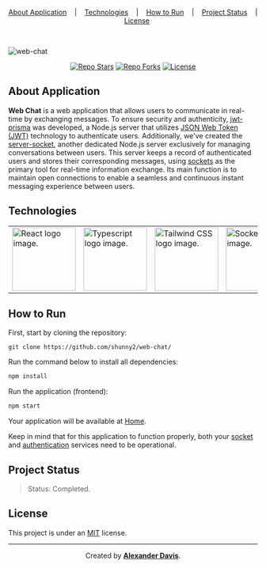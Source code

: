 <p align="center">
    <a href="#about-application">About Application</a>
    &nbsp;&nbsp;&nbsp;|&nbsp;&nbsp;&nbsp;
    <a href="#technologies">Technologies</a>
    &nbsp;&nbsp;&nbsp;|&nbsp;&nbsp;&nbsp;
    <a href="#how-to-run">How to Run</a>
    &nbsp;&nbsp;&nbsp;|&nbsp;&nbsp;&nbsp;
    <a href="#project-status">Project Status</a>
    &nbsp;&nbsp;&nbsp;|&nbsp;&nbsp;&nbsp;
    <a href="#license">License</a>
</p>

</br>

![web-chat](https://github.com/shunny2/web-chat/assets/72872854/c2dc0563-620d-4352-8ccd-a3833cc097fa)

<p align="center">
    <a href="https://img.shields.io/github/stars/shunny2/web-chat?style=social"><img src="https://img.shields.io/github/stars/shunny2/web-chat?style=social" alt="Repo Stars"/></a>
    <a href="https://img.shields.io/github/forks/shunny2/web-chat?style=social"><img src="https://img.shields.io/github/forks/shunny2/web-chat?style=social" alt="Repo Forks"/></a>
    <a href="https://img.shields.io/github/license/shunny2/web-chat?style=social"><img src="https://img.shields.io/github/license/shunny2/web-chat?style=social" alt="License"/></a>
</p>

## About Application

<b>Web Chat</b> is a web application that allows users to communicate in real-time by exchanging messages. To ensure security and authenticity, [jwt-prisma](https://github.com/shunny2/jwt-prisma) was developed, a Node.js server that utilizes [JSON Web Token (JWT)](https://jwt.io/) technology to authenticate users. Additionally, we've created the [server-socket](https://github.com/shunny2/server-socket), another dedicated Node.js server exclusively for managing conversations between users. This server keeps a record of authenticated users and stores their corresponding messages, using [sockets](https://en.wikipedia.org/wiki/WebSocket) as the primary tool for real-time information exchange. Its main function is to maintain open connections to enable a seamless and continuous instant messaging experience between users.

## Technologies

<table>
  <thead>
  </thead>
  <tbody>
    <td>
      <a href="https://reactjs.org/" title="React"><img width="128" height="128" src="https://cdn.worldvectorlogo.com/logos/react-2.svg" alt="React logo image." /></a>
    </td>
    <td>
      <a href="https://www.typescriptlang.org/" title="TypeScript"><img width="128" height="128" src="https://cdn.worldvectorlogo.com/logos/typescript-2.svg" alt="Typescript logo image." /></a>
    </td>
    <td>
      <a href="https://tailwindcss.com/" title="Tailwind CSS"><img width="128" height="128" src="https://cdn.worldvectorlogo.com/logos/tailwindcss.svg" alt="Tailwind CSS logo image." /></a>
    </td>
    <td>
      <a href="https://socket.io/" title="Socket.io"><img width="128" height="128" src="https://socket.io/images/logo.svg" alt="Socket.io logo image." /></a>
    </td>
  </tbody>
</table>

## How to Run

First, start by cloning the repository:
```shell
git clone https://github.com/shunny2/web-chat/
```

Run the command below to install all dependencies:
```bash
npm install
```

Run the application (frontend):
```bash
npm start
```

Your application will be available at [Home](http://localhost:3000/).

Keep in mind that for this application to function properly, both your [socket](https://github.com/shunny2/server-socket) and [authentication](https://github.com/shunny2/jwt-prisma) services need to be operational.

## Project Status

> Status: Completed.

## License

This project is under an [MIT](https://opensource.org/licenses/MIT) license.

<hr/>

<p align="center">Created by <a href="https://github.com/shunny2"><b>Alexander Davis</b></a>.</p>
